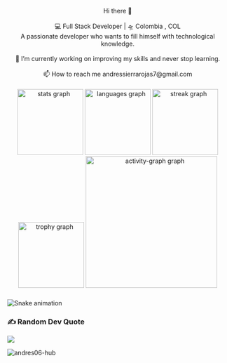 <p align="center">Hi there 👋 <br><br>💻 Full Stack Developer | 🛸 Colombia , COL<br>A passionate developer who wants to fill himself with technological knowledge.<br><br>    🔭 I’m currently working on improving my skills and never stop learning.<br><br>    📫 How to reach me andressierrarojas7@gmail.com</p>

####

<div align="center">
  <img src="https://github-readme-stats.vercel.app/api?username=andres06-hub&hide_title=false&hide_rank=false&show_icons=true&include_all_commits=true&count_private=true&disable_animations=false&theme=dracula&locale=en&hide_border=false&order=1" height="150" alt="stats graph"  />
  <img src="https://github-readme-stats.vercel.app/api/top-langs?username=andres06-hub&locale=en&hide_title=false&layout=compact&card_width=320&langs_count=5&theme=dracula&hide_border=false&order=2" height="150" alt="languages graph"  />
  <img src="https://streak-stats.demolab.com?user=andres06-hub&locale=en&mode=daily&theme=dark&hide_border=false&border_radius=5&order=3" height="150" alt="streak graph"  />
  <img src="https://github-profile-trophy.vercel.app?username=andres06-hub&theme=onedark&column=-1&row=1&margin-w=8&margin-h=8&no-bg=false&no-frame=false&order=4" height="150" alt="trophy graph"  />
  <img src="https://github-readme-activity-graph.vercel.app/graph?username=andres06-hub&radius=16&theme=github-dark&area=true&order=5" height="300" alt="activity-graph graph"  />
</div>

#####

<img src="https://raw.githubusercontent.com/andres06-hub/andres06-hub/output/snake.svg" alt="Snake animation" />

####

### ✍️ Random Dev Quote
![](https://quotes-github-readme.vercel.app/api?type=horizontal&theme=dark)

<p align="left"> <img src="https://komarev.com/ghpvc/?username=andres06-hub&label=Profile%20views&color=0e75b6&style=flat" alt="andres06-hub" /> </p>

